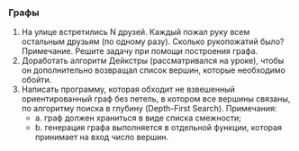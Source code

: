 ### Графы
1. На улице встретились N друзей. Каждый пожал руку всем остальным друзьям (по одному разу). Сколько рукопожатий было?
Примечание. Решите задачу при помощи построения графа.
2. Доработать алгоритм Дейкстры (рассматривался на уроке), чтобы он дополнительно возвращал список вершин, которые необходимо обойти.
3. Написать программу, которая обходит не взвешенный ориентированный граф без петель, в котором все вершины связаны, по алгоритму поиска в глубину (Depth-First Search).
Примечания:
    - a. граф должен храниться в виде списка смежности;
    - b. генерация графа выполняется в отдельной функции, которая принимает на вход число вершин.